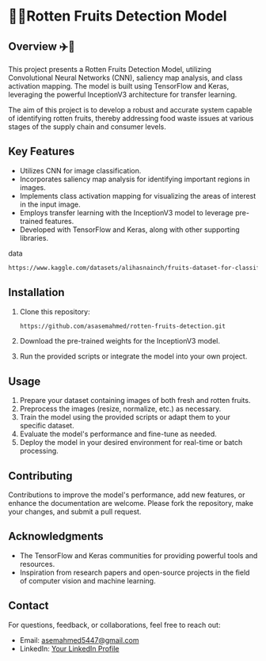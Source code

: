 # 🚀🚀Rotten Fruits Detection Model



## Overview ✈️🚀
This project presents a Rotten Fruits Detection Model, utilizing Convolutional Neural Networks (CNN), saliency map analysis, and class activation mapping. The model is built using TensorFlow and Keras, leveraging the powerful InceptionV3 architecture for transfer learning.

The aim of this project is to develop a robust and accurate system capable of identifying rotten fruits, thereby addressing food waste issues at various stages of the supply chain and consumer levels.

## Key Features
- Utilizes CNN for image classification.
- Incorporates saliency map analysis for identifying important regions in images.
- Implements class activation mapping for visualizing the areas of interest in the input image.
- Employs transfer learning with the InceptionV3 model to leverage pre-trained features.
- Developed with TensorFlow and Keras, along with other supporting libraries.

data
   ```bash
   https://www.kaggle.com/datasets/alihasnainch/fruits-dataset-for-classification
   ```
## Installation
1. Clone this repository:

   ```bash
   https://github.com/asasemahmed/rotten-fruits-detection.git
   ```

3. Download the pre-trained weights for the InceptionV3 model.

4. Run the provided scripts or integrate the model into your own project.

## Usage
1. Prepare your dataset containing images of both fresh and rotten fruits.
2. Preprocess the images (resize, normalize, etc.) as necessary.
3. Train the model using the provided scripts or adapt them to your specific dataset.
4. Evaluate the model's performance and fine-tune as needed.
5. Deploy the model in your desired environment for real-time or batch processing.

## Contributing
Contributions to improve the model's performance, add new features, or enhance the documentation are welcome. Please fork the repository, make your changes, and submit a pull request.


## Acknowledgments
- The TensorFlow and Keras communities for providing powerful tools and resources.
- Inspiration from research papers and open-source projects in the field of computer vision and machine learning.

## Contact
For questions, feedback, or collaborations, feel free to reach out:
- Email: asemahmed5447@gmail.com
- LinkedIn: [Your LinkedIn Profile](https://www.linkedin.com/in/asem-abdullah-885518223/)
